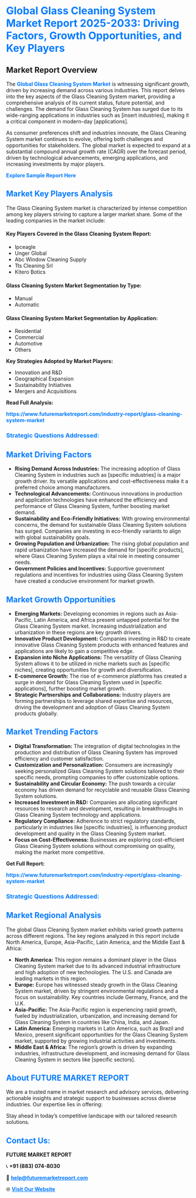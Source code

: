 <h1 style="color: #007BFF;">Global Glass Cleaning System Market Report 2025-2033: Driving Factors, Growth Opportunities, and Key Players</h1>

<section id="overview">
<h2>Market Report Overview</h2>
<p>The <a href="https://www.futuremarketreport.com/industry-report/glass-cleaning-system-market" style="color: #007BFF; text-decoration: none;"><strong>Global Glass Cleaning System Market</strong></a> is witnessing significant growth, driven by increasing demand across various industries. This report delves into the key aspects of the Glass Cleaning System market, providing a comprehensive analysis of its current status, future potential, and challenges. The demand for Glass Cleaning System has surged due to its wide-ranging applications in industries such as [insert industries], making it a critical component in modern-day [applications].</p>
<p>As consumer preferences shift and industries innovate, the Glass Cleaning System market continues to evolve, offering both challenges and opportunities for stakeholders. The global market is expected to expand at a substantial compound annual growth rate (CAGR) over the forecast period, driven by technological advancements, emerging applications, and increasing investments by major players.</p>
</section>

<section id="overview">
<p><a href="https://www.futuremarketreport.com/request-sample/reportId=61738" style="color: #007BFF; text-decoration: none;"><strong>Explore Sample Report Here</strong></a></p>
</section>

<section id="key-players">
<h2 style="color: #007BFF;">Market Key Players Analysis</h2>
<p>The Glass Cleaning System market is characterized by intense competition among key players striving to capture a larger market share. Some of the leading companies in the market include:</p>
<h4>Key Players Covered in the Glass Cleaning System Report:</h4>
<ul><li>Ipceagle</li><li>Unger Global</li><li>Abc Window Cleaning Supply</li><li>Tts Cleaning Srl</li><li>Kitero Botics</li></ul>
<h4>Glass Cleaning System Market Segmentation by Type:</h4>
<ul><li>Manual</li><li>Automatic</li></ul>

<h4>Glass Cleaning System Market Segmentation by Application:</h4>
<ul><li>Residential</li><li>Commercial</li><li>Automotive</li><li>Others</li></ul>
<p><strong>Key Strategies Adopted by Market Players:</strong></p>
<ul>
<li>Innovation and R&D</li>
<li>Geographical Expansion</li>
<li>Sustainability Initiatives</li>
<li>Mergers and Acquisitions</li>
</ul>
</section>

<section>
<p><strong>Read Full Analysis: </strong></p><a href="https://www.futuremarketreport.com/industry-report/glass-cleaning-system-market" style="color: #007BFF; text-decoration: none;"><strong>https://www.futuremarketreport.com/industry-report/glass-cleaning-system-market</strong></a>
<h3 style="color: #007BFF;">Strategic Questions Addressed:</h3>
</section>

<section id="driving-factors">
<h2 style="color: #007BFF;">Market Driving Factors</h2>
<ul>
<li><strong>Rising Demand Across Industries:</strong> The increasing adoption of Glass Cleaning System in industries such as [specific industries] is a major growth driver. Its versatile applications and cost-effectiveness make it a preferred choice among manufacturers.</li>
<li><strong>Technological Advancements:</strong> Continuous innovations in production and application technologies have enhanced the efficiency and performance of Glass Cleaning System, further boosting market demand.</li>
<li><strong>Sustainability and Eco-Friendly Initiatives:</strong> With growing environmental concerns, the demand for sustainable Glass Cleaning System solutions has surged. Companies are investing in eco-friendly variants to align with global sustainability goals.</li>
<li><strong>Growing Population and Urbanization:</strong> The rising global population and rapid urbanization have increased the demand for [specific products], where Glass Cleaning System plays a vital role in meeting consumer needs.</li>
<li><strong>Government Policies and Incentives:</strong> Supportive government regulations and incentives for industries using Glass Cleaning System have created a conducive environment for market growth.</li>
</ul>
</section>

<section id="growth-opportunities">
<h2 style="color: #007BFF;">Market Growth Opportunities</h2>
<ul>
<li><strong>Emerging Markets:</strong> Developing economies in regions such as Asia-Pacific, Latin America, and Africa present untapped potential for the Glass Cleaning System market. Increasing industrialization and urbanization in these regions are key growth drivers.</li>
<li><strong>Innovative Product Development:</strong> Companies investing in R&D to create innovative Glass Cleaning System products with enhanced features and applications are likely to gain a competitive edge.</li>
<li><strong>Expansion into Niche Applications:</strong> The versatility of Glass Cleaning System allows it to be utilized in niche markets such as [specific niches], creating opportunities for growth and diversification.</li>
<li><strong>E-commerce Growth:</strong> The rise of e-commerce platforms has created a surge in demand for Glass Cleaning System used in [specific applications], further boosting market growth.</li>
<li><strong>Strategic Partnerships and Collaborations:</strong> Industry players are forming partnerships to leverage shared expertise and resources, driving the development and adoption of Glass Cleaning System products globally.</li>
</ul>
</section>

<section id="trending-factors">
<h2 style="color: #007BFF;">Market Trending Factors</h2>
<ul>
<li><strong>Digital Transformation:</strong> The integration of digital technologies in the production and distribution of Glass Cleaning System has improved efficiency and customer satisfaction.</li>
<li><strong>Customization and Personalization:</strong> Consumers are increasingly seeking personalized Glass Cleaning System solutions tailored to their specific needs, prompting companies to offer customizable options.</li>
<li><strong>Sustainability and Circular Economy:</strong> The push towards a circular economy has driven demand for recyclable and reusable Glass Cleaning System solutions.</li>
<li><strong>Increased Investment in R&D:</strong> Companies are allocating significant resources to research and development, resulting in breakthroughs in Glass Cleaning System technology and applications.</li>
<li><strong>Regulatory Compliance:</strong> Adherence to strict regulatory standards, particularly in industries like [specific industries], is influencing product development and quality in the Glass Cleaning System market.</li>
<li><strong>Focus on Cost-Effectiveness:</strong> Businesses are exploring cost-efficient Glass Cleaning System solutions without compromising on quality, making the market more competitive.</li>
</ul>
</section>

<section>
<p><strong>Get Full Report: </strong></p><a href="https://www.futuremarketreport.com/industry-report/glass-cleaning-system-market" style="color: #007BFF; text-decoration: none;"><strong>https://www.futuremarketreport.com/industry-report/glass-cleaning-system-market</strong></a>
<h3 style="color: #007BFF;">Strategic Questions Addressed:</h3>
</section>


<section id="regional-analysis">
<h2 style="color: #007BFF;">Market Regional Analysis</h2>
<p>The global Glass Cleaning System market exhibits varied growth patterns across different regions. The key regions analyzed in this report include North America, Europe, Asia-Pacific, Latin America, and the Middle East & Africa:</p>
<ul>
<li><strong>North America:</strong> This region remains a dominant player in the Glass Cleaning System market due to its advanced industrial infrastructure and high adoption of new technologies. The U.S. and Canada are leading markets in this region.</li>
<li><strong>Europe:</strong> Europe has witnessed steady growth in the Glass Cleaning System market, driven by stringent environmental regulations and a focus on sustainability. Key countries include Germany, France, and the U.K.</li>
<li><strong>Asia-Pacific:</strong> The Asia-Pacific region is experiencing rapid growth, fueled by industrialization, urbanization, and increasing demand for Glass Cleaning System in countries like China, India, and Japan.</li>
<li><strong>Latin America:</strong> Emerging markets in Latin America, such as Brazil and Mexico, present significant opportunities for the Glass Cleaning System market, supported by growing industrial activities and investments.</li>
<li><strong>Middle East & Africa:</strong> The region’s growth is driven by expanding industries, infrastructure development, and increasing demand for Glass Cleaning System in sectors like [specific sectors].</li>
</ul>
</section>

<footer>
<h2 style="color: #007BFF;">About FUTURE MARKET REPORT</h2>
<p>We are a trusted name in market research and advisory services, delivering actionable insights and strategic support to businesses across diverse industries. Our expertise lies in offering:</p>

<p>Stay ahead in today’s competitive landscape with our tailored research solutions.</p>

<h2 style="color: #007BFF;">Contact Us:</h2>
<p><strong>FUTURE MARKET REPORT</strong></p>
<p>📞 <strong>+91 (883) 074-8030</strong></p>
<p>📧 <strong><a href="mailto:help@futuremarketreport.com" style="color: #007BFF;">help@futuremarketreport.com</a></strong></p>
<p>🌐 <strong><a href="https://www.futuremarketreport.com/" style="color: #007BFF;">Visit Our Website</a></strong></p>
</footer>